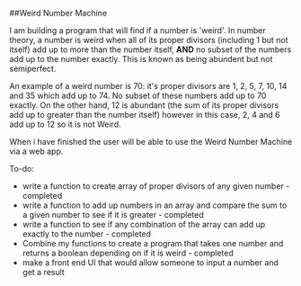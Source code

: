 ##Weird Number Machine

I am building a program that will find if a number is 'weird'. In number theory, a number is weird when all of its proper divisors (including 1 but not itself) add up to more than the number itself, **AND** no subset of the numbers add up to the number exactly. This is known as being abundent but not semiperfect.

An example of a weird number is 70: it's proper divisors are 1, 2, 5, 7, 10, 14 and 35 which add up to 74. No subset of these numbers add up to 70 exactly.
On the other hand, 12 is abundant (the sum of its proper divisors add up to greater than the number itself) however in this case, 2, 4 and 6 add up to 12 so it is not Weird.

When i have finished the user will be able to use the Weird Number Machine via a web app.

To-do:
- write a function to create array of proper divisors of any given number - completed
- write a function to add up numbers in an array and compare the sum to a given number to see if it is greater - completed
- write a function to see if any combination of the array can add up exactly to the number - completed
- Combine my functions to create a program that takes one number and returns a boolean depending on if it is weird - completed
- make a front end UI that would allow someone to input a number and get a result
